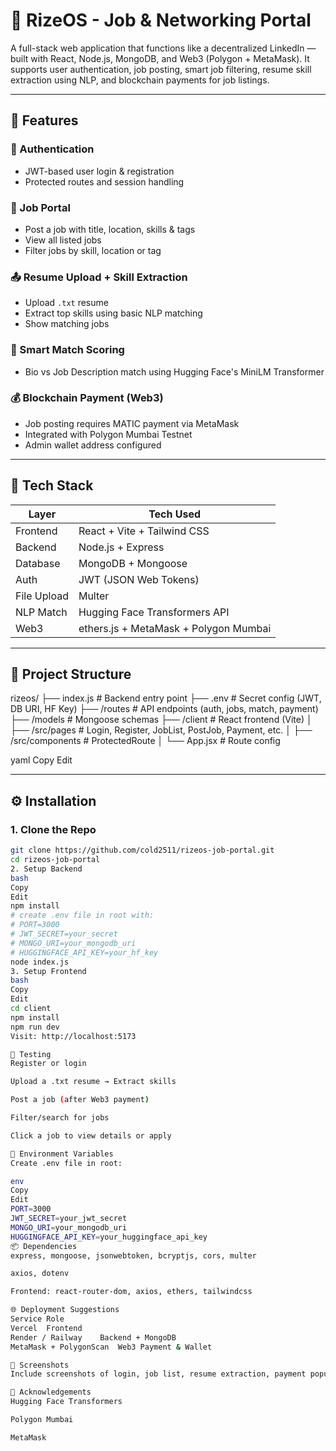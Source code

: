 # 💼 RizeOS - Job & Networking Portal

A full-stack web application that functions like a decentralized LinkedIn — built with React, Node.js, MongoDB, and Web3 (Polygon + MetaMask). It supports user authentication, job posting, smart job filtering, resume skill extraction using NLP, and blockchain payments for job listings.

---

## 🚀 Features

### 👤 Authentication
- JWT-based user login & registration
- Protected routes and session handling

### 💼 Job Portal
- Post a job with title, location, skills & tags
- View all listed jobs
- Filter jobs by skill, location or tag

### 📤 Resume Upload + Skill Extraction
- Upload `.txt` resume
- Extract top skills using basic NLP matching
- Show matching jobs

### 🤖 Smart Match Scoring
- Bio vs Job Description match using Hugging Face's MiniLM Transformer

### 💰 Blockchain Payment (Web3)
- Job posting requires MATIC payment via MetaMask
- Integrated with Polygon Mumbai Testnet
- Admin wallet address configured

---

## 🧱 Tech Stack

| Layer     | Tech Used                               |
|-----------|-----------------------------------------|
| Frontend  | React + Vite + Tailwind CSS             |
| Backend   | Node.js + Express                       |
| Database  | MongoDB + Mongoose                      |
| Auth      | JWT (JSON Web Tokens)                   |
| File Upload | Multer                                |
| NLP Match | Hugging Face Transformers API           |
| Web3      | ethers.js + MetaMask + Polygon Mumbai   |

---

## 🧩 Project Structure

rizeos/
├── index.js # Backend entry point
├── .env # Secret config (JWT, DB URI, HF Key)
├── /routes # API endpoints (auth, jobs, match, payment)
├── /models # Mongoose schemas
├── /client # React frontend (Vite)
│ ├── /src/pages # Login, Register, JobList, PostJob, Payment, etc.
│ ├── /src/components # ProtectedRoute
│ └── App.jsx # Route config

yaml
Copy
Edit

---

## ⚙️ Installation

### 1. Clone the Repo

```bash
git clone https://github.com/cold2511/rizeos-job-portal.git
cd rizeos-job-portal
2. Setup Backend
bash
Copy
Edit
npm install
# create .env file in root with:
# PORT=3000
# JWT_SECRET=your_secret
# MONGO_URI=your_mongodb_uri
# HUGGINGFACE_API_KEY=your_hf_key
node index.js
3. Setup Frontend
bash
Copy
Edit
cd client
npm install
npm run dev
Visit: http://localhost:5173

🧪 Testing
Register or login

Upload a .txt resume → Extract skills

Post a job (after Web3 payment)

Filter/search for jobs

Click a job to view details or apply

🔐 Environment Variables
Create .env file in root:

env
Copy
Edit
PORT=3000
JWT_SECRET=your_jwt_secret
MONGO_URI=your_mongodb_uri
HUGGINGFACE_API_KEY=your_huggingface_api_key
📦 Dependencies
express, mongoose, jsonwebtoken, bcryptjs, cors, multer

axios, dotenv

Frontend: react-router-dom, axios, ethers, tailwindcss

🌐 Deployment Suggestions
Service	Role
Vercel	Frontend
Render / Railway	Backend + MongoDB
MetaMask + PolygonScan	Web3 Payment & Wallet

📸 Screenshots
Include screenshots of login, job list, resume extraction, payment popup, etc.

🙌 Acknowledgements
Hugging Face Transformers

Polygon Mumbai

MetaMask
